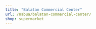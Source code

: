 ```yaml
---
title: "Balatan Commercial Center"
url: /nabua/balatan-commercial-center/
shop: supermarket
---
```

